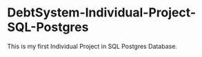# DebtSystem-Individual-Project-SQL-Postgres

This is my first Individual Project in SQL Postgres Database.
